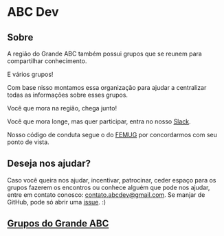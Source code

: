# ABC Dev

## Sobre 

A região do Grande ABC também possui grupos que se reunem para compartilhar conhecimento.

E vários grupos!

Com base nisso montamos essa organização para ajudar a centralizar todas as informações sobre esses grupos.

Você que mora na região, chega junto!

Você que mora longe, mas quer participar, entra no nosso [Slack](https://github.com/abc-dev/slack).

Nosso código de conduta segue o do [FEMUG](https://github.com/femug/femug/blob/master/CODIGO-DE-CONDUTA.md) por concordarmos com seu ponto de vista.

## Deseja nos ajudar?

Caso você queira nos ajudar, incentivar, patrocinar, ceder espaço para os grupos fazerem os encontros ou conhece alguém que pode nos ajudar, entre em contato conosco: contato.abcdev@gmail.com. Se manjar de GitHub, pode só abrir uma [issue](https://github.com/abc-dev/sobre-nos/issues/new). :)

## [Grupos do Grande ABC](https://github.com/abc-dev/grupos)
